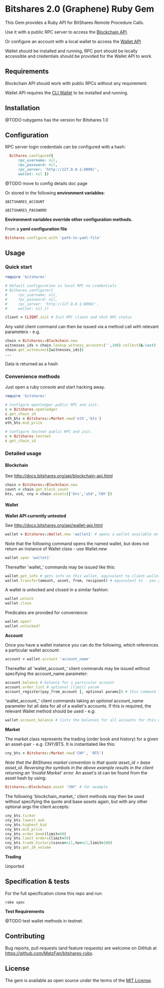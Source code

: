 # Bitshares 2.0 (Graphene) Ruby Gem

This Gem provides a Ruby API for BitShares Remote Procedure Calls.

Use it with a public RPC server to access the
[Blockchain API](http://docs.bitshares.org/api/blockchain-api.html).

Or configure an account with a local wallet to access the
[Wallet API](http://docs.bitshares.org/api/wallet-api.html)

Wallet should be installed and running, RPC port should be locally
accessible and credentials should be provided for the Wallet API to
work.

## Requirements

Blockchain API should work with public RPCs without any requirement.

Wallet API requires the [CLI Wallet](http://docs.bitshares.org/integration/apps/cliwallet.html) to be installed and running.

## Installation

@TODO rubygems has the version for Bitshares 1.0

## Configuration

RPC server login credentials can be configured with a hash:

```ruby
  Bithares.configure({
      rpc_username: nil,
      rpc_password: nil,
      rpc_server: 'http://127.0.0.1:8090/',
      wallet: nil })
```

@TODO move to config details doc page

Or stored in the following **environment variables**:

  `$BITSHARES_ACCOUNT`

  `$BITSHARES_PASSWORD`

__Environment variables override other configuration methods.__

From a **yaml configuration file**

```Ruby
Bitshares.configure_with 'path-to-yaml-file'
```

## Usage

### Quick start

```ruby
require 'bitshares'

# Default configuration is local RPC no credentials
# Bithares.configure({
#     rpc_username: nil,
#     rpc_password: nil,
#     rpc_server: 'http://127.0.0.1:8090/',
#     wallet: nil })

client = CLIENT.init # Init RPC client and chck RPC status
```
Any valid client command can then be issued via a method call with relevant parameters - e.g.

```ruby
chain = Bitshares::Blockchain.new
witnesses_ids = chain.lookup_witness_accounts('',100).collect(&:last)
chain.get_witnesses([witnesses_ids])
...
```

Data is returned as a hash

###  Convenience methods

Just open a ruby console and start hacking away.

```ruby
require 'bitshares'

# Configure openledger public RPC and init.
c = Bitshares.openledger
c.get_chain_id
eth_bts = Bitshares::Market.new('eth','bts')
eth_bts.mid_price

# Configure testnet public RPC and init.
c = Bitshares.testnet
c.get_chain_id
```
### Detailed usage

#### Blockchain

See http://docs.bitshares.org/api/blockchain-api.html

```Ruby
chain = Bitshares::Blockchain.new
count = chain.get_block_count
bts, usd, cny = chain.assets(['bts','uSd','CNY'])
```

#### Wallet

**Wallet API currently untested**

See http://docs.bitshares.org/api/wallet-api.html

```Ruby
wallet = Bitshares::Wallet.new 'wallet1' # opens a wallet available on this client.
```
Note that the following command opens the named wallet, but does not return an instance of Wallet class - use Wallet.new
```Ruby
wallet.open 'wallet1'
```

Thereafter 'wallet_' commands may be issued like this:
```Ruby
wallet.get_info # gets info on this wallet, equivalent to client.wallet_get_info
wallet.transfer(amount, asset, from, recipient) # equivalent to - you get the picture..
```
A wallet is unlocked and closed in a similar fashion:
```Ruby
wallet.unlock
wallet.close
```

Predicates are provided for convenience:
```Ruby
wallet.open?
wallet.unlocked?
```

**Account**

Once you have a wallet instance you can do the following, which references a particular wallet account:
```Ruby
account = wallet.account 'account_name'
```
Thereafter all 'wallet_account_' client commands may be issued without specifying the account_name parameter:
```Ruby
account.balance # balance for a particular account
account.order_list # optional [limit] param
account_register(pay_from_account [, optional params]) # this command takes up to 3 optional params
```
'wallet_account_' client commands taking an *optional* account_name parameter list all data for all of a wallet's accounts. If this is required, the relevant Wallet method should be used - e.g:
```Ruby
wallet.account_balance # lists the balances for all accounts for this wallet (c.c. above)
```

**Market**

The market class represents the trading (order book and history) for a given an
asset-pair - e.g. CNY/BTS. It is instantiated like this:
```Ruby
cny_bts = Bitshares::Market.new('CNY', 'BTS')
```
_Note that the BitShares market convention is that quote asset_id > base asset_id. Reversing the symbols in the above example results in the client returning  an 'Invalid Market' error._ An asset's id can be found from the asset hash by using:
```Ruby
Bitshares::Blockchain.asset 'CNY' # for example
```

The following 'blockchain_market_' client methods may then be used without specifying the quote and base assets again, but with any other optional args the client accepts:

```Ruby
cny_bts.ticker
cny_bts.lowest_ask
cny_bts.highest_bid
cny_bts.mid_price
cny_bts.order_book(limit=50)
cny_bts.limit_orders(limit=50)
cny_bts.trade_history(since=nil,to=nil,limit=100)
cny_bts.get_24_volume

```

**Trading**

Unported

## Specification & tests

For the full specification clone this repo and run:

`rake spec`

**Test Requirements**

@TODO test wallet methods in testnet.

## Contributing

Bug reports, pull requests (and feature requests) are welcome on GitHub at https://github.com/MatzFan/bitshares-ruby.

## License

The gem is available as open source under the terms of the [MIT License](http://opensource.org/licenses/MIT).
